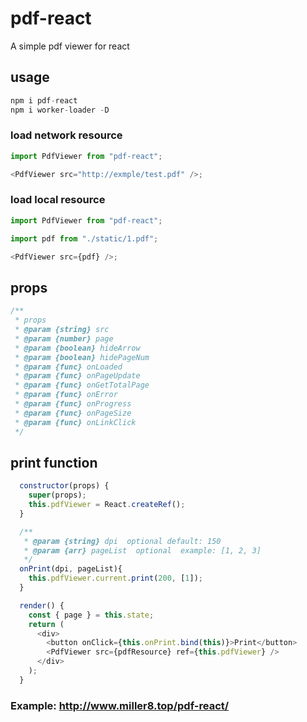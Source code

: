 # pdf-react

A simple pdf viewer for react

## usage

```js
npm i pdf-react
npm i worker-loader -D
```

### load network resource

```js
import PdfViewer from "pdf-react";

<PdfViewer src="http://exmple/test.pdf" />;
```

### load local resource

```js
import PdfViewer from "pdf-react";

import pdf from "./static/1.pdf";

<PdfViewer src={pdf} />;
```

## props

```js
/**
 * props
 * @param {string} src
 * @param {number} page
 * @param {boolean} hideArrow
 * @param {boolean} hidePageNum
 * @param {func} onLoaded
 * @param {func} onPageUpdate
 * @param {func} onGetTotalPage
 * @param {func} onError
 * @param {func} onProgress
 * @param {func} onPageSize
 * @param {func} onLinkClick
 */
```

## print function

```js
  constructor(props) {
    super(props);
    this.pdfViewer = React.createRef();
  }

  /**
   * @param {string} dpi  optional default: 150
   * @param {arr} pageList  optional  example: [1, 2, 3]
   */
  onPrint(dpi, pageList){
    this.pdfViewer.current.print(200, [1]);
  }

  render() {
    const { page } = this.state;
    return (
      <div>
        <button onClick={this.onPrint.bind(this)}>Print</button>
        <PdfViewer src={pdfResource} ref={this.pdfViewer} />
      </div>
    );
  }

```

### Example: http://www.miller8.top/pdf-react/
